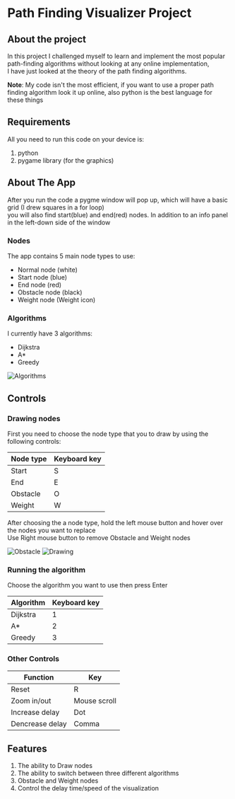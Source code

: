 Path Finding Visualizer Project
====================
About the project
-----------------
In this project I challenged myself to learn and implement the most popular path-finding algorithms without looking at any online implementation,  
I have just looked at the theory of the path finding algorithms.

**Note**: My code isn't the most efficient, if you want to use a proper path finding algorithm look it up online, also python is the best language for these things

Requirements
------------
All you need to run this code on your device is:
1. python
2. pygame library (for the graphics)

About The App
-------------
After you run the code a pygme window will pop up, which will have a basic grid (I drew squares in a for loop)  
you will also find start(blue) and end(red) nodes. In addition to an info panel in the left-down side of the window

### Nodes  
The app contains 5 main node types to use:
* Normal node   (white)
* Start node    (blue)
* End node      (red)
* Obstacle node (black)
* Weight node   (Weight icon)

### Algorithms  
I currently have 3 algorithms:
* Dijkstra
* A*
* Greedy

![Algorithms](https://user-images.githubusercontent.com/60931606/85296377-f7e9f880-b4a9-11ea-9d40-f13fa6a0744c.gif)


Controls
--------
### Drawing nodes  
First you need to choose the node type that you to draw by using the following controls:

|Node type|Keyboard key|
|---------|------------|
|  Start  |     S      |
|   End   |     E      |
|Obstacle |     O      |
| Weight  |     W      |



After choosing the a node type, hold the left mouse button and hover over the nodes you want to replace  
Use Right mouse button to remove Obstacle and Weight nodes


![Obstacle](https://user-images.githubusercontent.com/60931606/85296162-a2155080-b4a9-11ea-995f-2a32abc0a84e.gif)
![Drawing](https://user-images.githubusercontent.com/60931606/85296277-d0932b80-b4a9-11ea-9281-da5740aa237f.gif)


### Running the algorithm  
Choose the algorithm you want to use then press Enter

|Algorithm|Keyboard key|
|---------|------------|
|Dijkstra |     1      |
|   A*    |     2      |
| Greedy  |     3      |

### Other Controls
|   Function    |    Key     |
|---------------|------------|
|Reset          |     R      |
|Zoom in/out    |Mouse scroll|
|Increase delay |    Dot     |
|Dencrease delay|   Comma    |

Features
--------
1. The ability to Draw nodes
2. The ability to switch between three different algorithms
3. Obstacle and Weight nodes
4. Control the delay time/speed of the visualization
